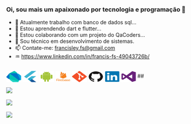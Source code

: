 ### Oi, sou mais um apaixonado por tecnologia e programação 👋

- 🔭 Atualmente trabalho com banco de dados sql...
- 🌱 Estou aprendendo dart e flutter...
- 👯 Estou colaborando com um projeto do QaCoders...
- 💬 Sou técnico em desenvolvimento de sistemas.
- 📫 Contate-me: francisley.fs@gmail.com
- ♒ https://www.linkedin.com/in/francis-fs-49043726b/


<div style="display: inline_block"><br>
  <img align="center" alt="Francis-dart" height="30" width="40" src="https://github.com/devicons/devicon/blob/master/icons/dart/dart-original.svg">
      
  <img align="center" alt="Francis-flutter" height="30" width="40" src="https://github.com/devicons/devicon/blob/master/icons/flutter/flutter-original.svg">
    
  <img align="center" alt="Francis-android" height="30" width="40" src="https://github.com/devicons/devicon/blob/master/icons/android/android-original.svg">
    
  <img align="center" alt="Francis-firebase" height="30" width="40" src="https://github.com/devicons/devicon/blob/master/icons/firebase/firebase-plain-wordmark.svg">
  
  <img align="center" alt="Francis-git" height="30" width="40" src="https://github.com/devicons/devicon/blob/master/icons/git/git-original.svg">
  
  <img align="center" alt="Francis-github" height="30" width="40" src="https://github.com/devicons/devicon/blob/master/icons/github/github-original.svg">
  
  <img align="center" alt="Francis-linkedin" height="30" width="40" src="https://github.com/devicons/devicon/blob/master/icons/linkedin/linkedin-original.svg">
    
  <img align="center" alt="Francis-visualStudio" height="30" width="40" src="https://github.com/devicons/devicon/blob/master/icons/visualstudio/visualstudio-plain.svg">
    ##
 
<div> 
  
  <a href="https://www.instagram.com/francisffs/" target="_blank"><img src="https://img.shields.io/badge/-Instagram-%23E4405F?style=for-the-badge&logo=instagram&logoColor=white" target="_blank"></a> 	
 
  <a href = "mailto:francisley.fs@gmail.com"><img src="https://img.shields.io/badge/-Gmail-%23333?style=for-the-badge&logo=gmail&logoColor=white" target="_blank"></a>
  
  <a href="https://www.linkedin.com/in/francis-fs-49043726b/" target="_blank"><img src="https://img.shields.io/badge/-LinkedIn-%230077B5?style=for-the-badge&logo=linkedin&logoColor=white" target="_blank"></a> 
  
</div>



